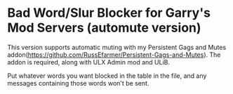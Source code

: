 # Bad Word/Slur Blocker for Garry's Mod Servers (automute version)

This version supports automatic muting with my Persistent Gags and Mutes addon(https://github.com/RussEfarmer/Persistent-Gags-and-Mutes). The addon is required, along with ULX Admin mod and ULiB.

Put whatever words you want blocked in the table in the file, and any messages containing those words won't be sent.
